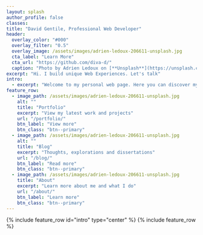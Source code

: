 ```yaml
---
layout: splash
author_profile: false
classes: 
title: "David Gentile, Professional Web Developer"
header:
  overlay_color: "#000"
  overlay_filter: "0.5"
  overlay_image: /assets/images/adrien-ledoux-206611-unsplash.jpg
  cta_label: "Learn More"
  cta_url: "https://github.com/diva-d/"
  caption: "Photo by Adrien Ledoux on [**Unsplash**](https://unsplash.com/photos/k_T9Zj3SE8k)"
excerpt: "Hi. I build unique Web Experiences. Let's talk"
intro:
  - excerpt: "Welcome to my personal web page. Here you can discover my latest projects, read my blog, or get in contact with me"
feature_row:
  - image_path: /assets/images/adrien-ledoux-206611-unsplash.jpg
    alt: ""
    title: "Portfolio"
    excerpt: "View my latest work and projects"
    url: "/portfolio/"
    btn_label: "View more"
    btn_class: "btn--primary"
  - image_path: /assets/images/adrien-ledoux-206611-unsplash.jpg
    alt: ""
    title: "Blog"
    excerpt: "Thoughts, explorations and dissertations"
    url: "/blog/"
    btn_label: "Read more"
    btn_class: "btn--primary"
  - image_path: /assets/images/adrien-ledoux-206611-unsplash.jpg
    title: "About"
    excerpt: "Learn more about me and what I do"
    url: "/about/"
    btn_label: "Learn more"
    btn_class: "btn--primary"
---
```


{% include feature_row id="intro" type="center" %}
{% include feature_row %}
